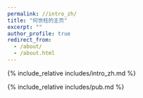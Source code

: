 ```yaml
---
permalink: //intro_zh/
title: "何世柱的主页"
excerpt: ""
author_profile: true
redirect_from:
  - /about/
  - /about.html
---
```



<span class='anchor' id='about-me-zh'></span>
{% include_relative includes/intro_zh.md %}

{% include_relative includes/pub.md %}